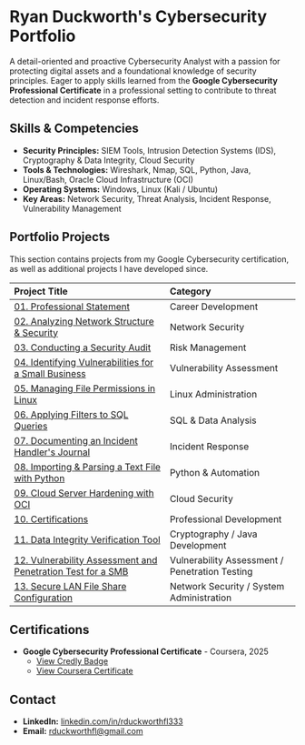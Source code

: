 # Ryan Duckworth's Cybersecurity Portfolio

A detail-oriented and proactive Cybersecurity Analyst with a passion for protecting digital assets and a foundational knowledge of security principles. Eager to apply skills learned from the **Google Cybersecurity Professional Certificate** in a professional setting to contribute to threat detection and incident response efforts.

## Skills & Competencies

* **Security Principles:** SIEM Tools, Intrusion Detection Systems (IDS), Cryptography & Data Integrity, Cloud Security
* **Tools & Technologies:** Wireshark, Nmap, SQL, Python, Java, Linux/Bash, Oracle Cloud Infrastructure (OCI)
* **Operating Systems:** Windows, Linux (Kali / Ubuntu)
* **Key Areas:** Network Security, Threat Analysis, Incident Response, Vulnerability Management

## Portfolio Projects

This section contains projects from my Google Cybersecurity certification, as well as additional projects I have developed since.

| Project Title                                                              | Category                         |
| :------------------------------------------------------------------------- | :------------------------------- |
| [01. Professional Statement](./01_professional_statement/)                 | Career Development               |
| [02. Analyzing Network Structure & Security](./02_analyzing_network_structure_&_security/) | Network Security                 |
| [03. Conducting a Security Audit](./03_conducting_a_security_audit/)       | Risk Management                  |
| [04. Identifying Vulnerabilities for a Small Business](./04_identifying_vulnerabilities_for_a_small-business/) | Vulnerability Assessment         |
| [05. Managing File Permissions in Linux](./05_using_Linux_commands_to_manage_file_permissions/) | Linux Administration             |
| [06. Applying Filters to SQL Queries](./06_applying_filters_to_SQL_queries/) | SQL & Data Analysis              |
| [07. Documenting an Incident Handler's Journal](./07_documenting_incident_handler's_journal/) | Incident Response                |
| [08. Importing & Parsing a Text File with Python](./08_security_importing_&_parsing_a_text_file/) | Python & Automation              |
| [09. Cloud Server Hardening with OCI](./09_cloud_server_hardening_with_OCI/) | Cloud Security                   |
| [10. Certifications](./10_Certifications/)                                 | Professional Development         |
| [11. Data Integrity Verification Tool](./11_data_integrity_verifier/)      | Cryptography / Java Development  |
| [12. Vulnerability Assessment and Penetration Test for a SMB](./12_Vulnerability_Assessment_and_Penetration_Test_for_a_SMB/) | Vulnerability Assessment / Penetration Testing |
| [13. Secure LAN File Share Configuration](./13_Secure_LAN_File_Share_Configuration/) | Network Security / System Administration |

## Certifications

* **Google Cybersecurity Professional Certificate** - Coursera, 2025
    * [View Credly Badge](https://www.credly.com/go/r40cBjqO)
    * [View Coursera Certificate](https://coursera.org/verify/professional-cert/PI4BPP81NMYI)

## Contact

* **LinkedIn:** [linkedin.com/in/rduckworthfl333](https://www.linkedin.com/in/rduckworthfl333)
* **Email:** rduckworthfl@gmail.com
